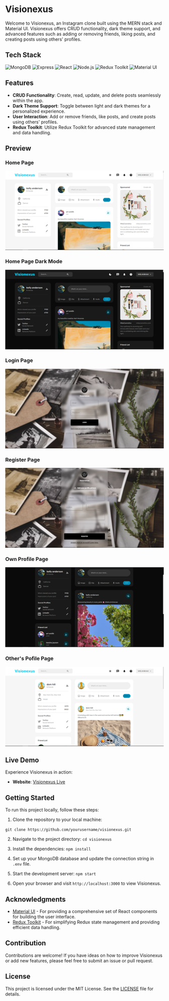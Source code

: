 
# Visionexus

Welcome to Visionexus, an Instagram clone built using the MERN stack and Material UI. Visionexus offers CRUD functionality, dark theme support, and advanced features such as adding or removing friends, liking posts, and creating posts using others' profiles.

## Tech Stack

![MongoDB](https://img.shields.io/badge/MongoDB-%234ea94b.svg?style=for-the-badge&logo=mongodb)
![Express](https://img.shields.io/badge/Express.js-%23404d59.svg?style=for-the-badge)
![React](https://img.shields.io/badge/React-%2320232a.svg?style=for-the-badge&logo=react)
![Node.js](https://img.shields.io/badge/Node.js-%2343853D.svg?style=for-the-badge&logo=node.js)
![Redux Toolkit](https://img.shields.io/badge/Redux_Toolkit-%23764ABC.svg?style=for-the-badge&logo=redux)
![Material UI](https://img.shields.io/badge/Material_UI-%230081CB.svg?style=for-the-badge&logo=material-ui)

## Features

- **CRUD Functionality**: Create, read, update, and delete posts seamlessly within the app.
- **Dark Theme Support**: Toggle between light and dark themes for a personalized experience.
- **User Interaction**: Add or remove friends, like posts, and create posts using others' profiles.
- **Redux Toolkit**: Utilize Redux Toolkit for advanced state management and data handling.

## Preview

### Home Page
![Visionexus Preview](/client/public/preview/home.png)
### Home Page Dark Mode
![Visionexus Preview Dark Mode](/client/public/preview/home-dark.png)
### Login Page
![Visionexus Preview Login](/client/public/preview/login.png)
### Register Page
![Visionexus Preview Register](/client/public/preview/register.png)
### Own Profile Page
![Visionexus Preview Profile-own](/client/public/preview/pro-own.png)
### Other's Pofile Page
![Visionexus Preview Profile-other](/client/public/preview/pro-other.png)

## Live Demo

Experience Visionexus in action:

- **Website**: [Visionexus Live]()


## Getting Started

To run this project locally, follow these steps:

1. Clone the repository to your local machine:

`git clone https://github.com/yourusername/visionexus.git`


2. Navigate to the project directory:
`cd visionexus`

3. Install the dependencies:
`npm install`


4. Set up your MongoDB database and update the connection string in `.env` file.

5. Start the development server:
`npm start`


6. Open your browser and visit `http://localhost:3000` to view Visionexus.

## Acknowledgments

- [Material UI](https://material-ui.com/) - For providing a comprehensive set of React components for building the user interface.
- [Redux Toolkit](https://redux-toolkit.js.org/) - For simplifying Redux state management and providing efficient data handling.

## Contribution

Contributions are welcome! If you have ideas on how to improve Visionexus or add new features, please feel free to submit an issue or pull request.

## License

This project is licensed under the MIT License. See the [LICENSE](LICENSE) file for details.



